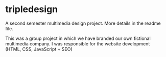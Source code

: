 # tripledesign
 A second semester multimedia design project. More details in the readme file.

This was a group project in which we have branded our own fictional multimedia company.
I was responsible for the website development (HTML, CSS, JavaScript + SEO)
